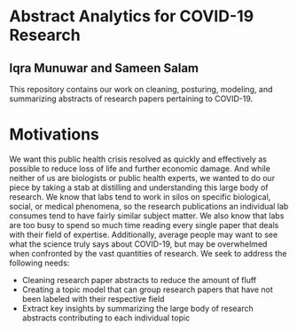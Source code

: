 # Abstract Analytics for COVID-19 Research
## Iqra Munuwar and Sameen Salam
This repository contains our work on cleaning, posturing, modeling, and summarizing abstracts of research papers pertaining to COVID-19. 

# Motivations
We want this public health crisis resolved as quickly and effectively as possible to reduce loss of life and further economic damage. And while neither of us are biologists or public health experts, we wanted to do our piece by taking a stab at distilling and understanding this large body of research. We know that labs tend to work in silos on specific biological, social, or medical phenomena, so the research publications an individual lab consumes tend to have fairly similar subject matter. We also know that labs are too busy to spend so much time reading every single paper that deals with their field of expertise. Additionally, average people may want to see what the science truly says about COVID-19, but may be overwhelmed when confronted by the vast quantities of research. We seek to address the following needs:   
* Cleaning research paper abstracts to reduce the amount of fluff  
* Creating a topic model that can group research papers that have not been labeled with their respective field  
* Extract key insights by summarizing the large body of research abstracts contributing to each individual topic  
